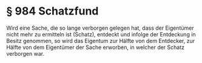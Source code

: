 # § 984 Schatzfund
Wird eine Sache, die so lange verborgen gelegen hat, dass der Eigentümer nicht mehr zu ermitteln ist (Schatz), entdeckt und infolge der Entdeckung in Besitz genommen, so wird das Eigentum zur Hälfte von dem Entdecker, zur Hälfte von dem Eigentümer der Sache erworben, in welcher der Schatz verborgen war.